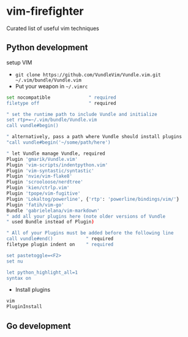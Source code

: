 # vim-firefighter
Curated list of useful vim techniques

## Python development

setup VIM

- `git clone https://github.com/VundleVim/Vundle.vim.git ~/.vim/bundle/Vundle.vim`
- Put your weapon in `~/.vimrc`

```sh
set nocompatible              " required
filetype off                  " required

" set the runtime path to include Vundle and initialize
set rtp+=~/.vim/bundle/Vundle.vim
call vundle#begin()

" alternatively, pass a path where Vundle should install plugins
"call vundle#begin('~/some/path/here')

" let Vundle manage Vundle, required
Plugin 'gmarik/Vundle.vim'
Plugin 'vim-scripts/indentpython.vim'
Plugin 'vim-syntastic/syntastic'
Plugin 'nvie/vim-flake8'
Plugin 'scrooloose/nerdtree'
Plugin 'kien/ctrlp.vim'
Plugin 'tpope/vim-fugitive'
Plugin 'Lokaltog/powerline', {'rtp': 'powerline/bindings/vim/'}
Plugin 'fatih/vim-go'
Bundle 'gabrielelana/vim-markdown'
" add all your plugins here (note older versions of Vundle
" used Bundle instead of Plugin)

" All of your Plugins must be added before the following line
call vundle#end()            " required
filetype plugin indent on    " required

set pastetoggle=<F2>
set nu

let python_highlight_all=1
syntax on

```

- Install plugins

```sh
vim
PluginInstall
```

## Go development
